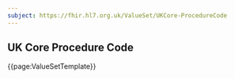 ```yaml
---
subject: https://fhir.hl7.org.uk/ValueSet/UKCore-ProcedureCode
---
```

## UK Core Procedure Code

{{page:ValueSetTemplate}}